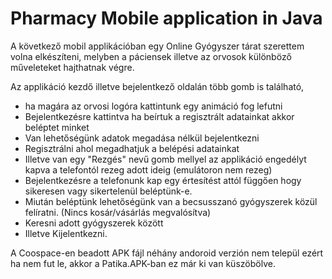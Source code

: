 # Pharmacy Mobile application in Java

A következő mobil applikációban egy Online Gyógyszer tárat szerettem volna elkészíteni,
melyben a páciensek illetve az orvosok különböző műveleteket hajthatnak végre.

Az applikáció kezdő illetve bejelentkező oldalán több gomb is található, 
- ha magára az orvosi logóra kattintunk egy animáció fog lefutni
- Bejelentkezésre kattintva ha beírtuk a regisztrált adatainkat akkor beléptet minket
- Van lehetőségünk adatok megadása nélkül bejelentkezni
- Regisztrálni ahol megadhatjuk a belépési adatainkat
- Illetve van egy "Rezgés" nevű gomb mellyel az applikáció engedélyt kapva a telefontól rezeg adott ideig (emulátoron nem rezeg)
- Bejelentkezésre a telefonunk kap egy értesítést attól függően hogy sikeresen vagy sikertelenül beléptünk-e.
- Miután beléptünk lehetőségünk van a becsusszanó gyógyszerek közül felíratni. (Nincs kosár/vásárlás megvalósítva)
- Keresni adott gyógyszerek között
- Illetve Kijelentkezni.

A Coospace-en beadott APK fájl néhány andoroid verzión nem települ ezért ha nem fut le, akkor a Patika.APK-ban ez már ki van küszöbölve.
